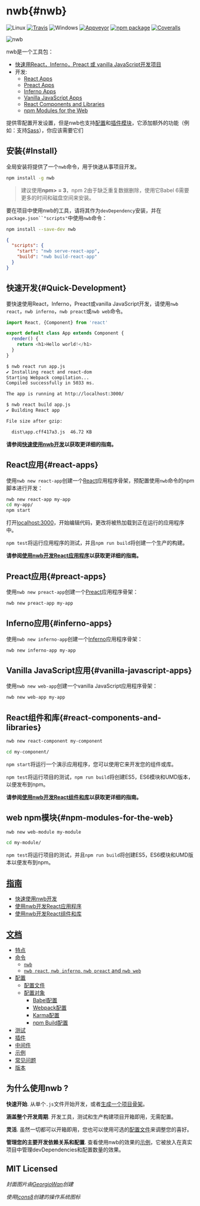 # nwb{#nwb}

![Linux](https://github.com/insin/nwb/blob/master/resources/linux.png) [![Travis][travis-badge]][travis]
![Windows](https://github.com/insin/nwb/blob/master/resources/windows.png) [![Appveyor][appveyor-badge]][appveyor]
[![npm package][npm-badge]][npm]
[![Coveralls][coveralls-badge]][coveralls]

![nwb](https://github.com/insin/nwb/raw/master/resources/cover.jpg)

nwb是一个工具包：

- [快速用React，Inferno，Preact 或 vanilla JavaScript开发项目](#quick-development)
- 开发:
  - [React Apps](#react-apps)
  - [Preact Apps](#preact-apps)
  - [Inferno Apps](#inferno-apps)
  - [Vanilla JavaScript Apps](#vanilla-javascript-apps)
  - [React Components and Libraries](#react-components-and-libraries)
  - [npm Modules for the Web](#npm-modules-for-the-web)

提供零配置开发设置，但是nwb也支持[配置](https://github.com/insin/nwb/blob/master/docs/Configuration.md#configuration)和[插件模块](https://github.com/insin/nwb/blob/master/docs/Plugins.md#plugins)，它添加额外的功能（例如：支持[Sass](http://sass-lang.com/)），你应该需要它们

## 安装{#Install}

全局安装将提供了一个`nwb`命令，用于快速从事项目开发。

```sh
npm install -g nwb
```

> 建议使用**npm> = 3**，npm 2由于缺乏重复数据删除，使用它Babel 6需要更多的时间和磁盘空间来安装。

要在项目中使用nwb的工具，请将其作为`devDependency`安装，并在`package.json``"scripts"`中使用`nwb`命令：

```sh
npm install --save-dev nwb
```
```json
{
  "scripts": {
    "start": "nwb serve-react-app",
    "build": "nwb build-react-app"
  }
}
```

## 快速开发{#Quick-Development}

要快速使用React，Inferno，Preact或vanilla JavaScript开发，请使用`nwb react`，`nwb inferno`，`nwb preact`或`nwb web`命令。

```js
import React, {Component} from 'react'

export default class App extends Component {
  render() {
    return <h1>Hello world!</h1>
  }
}
```
```sh
$ nwb react run app.js
✔ Installing react and react-dom
Starting Webpack compilation...
Compiled successfully in 5033 ms.

The app is running at http://localhost:3000/
```
```sh
$ nwb react build app.js
✔ Building React app

File size after gzip:

  dist\app.cff417a3.js  46.72 KB
```

**请参阅[快速使用nwb开发](/docs/guides/QuickDevelopment.md#quick-development-with-nwb)以获取更详细的指南。**

## React应用{#react-apps}

使用`nwb new react-app`创建一个[React](https://facebook.github.io/react/)应用程序骨架，预配置使用`nwb`命令的npm脚本进行开发：

```sh
nwb new react-app my-app
cd my-app/
npm start
```

打开[localhost:3000](http://localhost:3000)，开始编辑代码，更改将被热加载到正在运行的应用程序中。

`npm test`将运行应用程序的测试，并且`npm run build`将创建一个生产的构建。

**请参阅[使用nwb开发React应用程序](/docs/guides/QuickDevelopment.md#quick-development-with-nwb)以获取更详细的指南。**

## Preact应用{#preact-apps}

使用`nwb new preact-app`创建一个[Preact](https://preactjs.com/)应用程序骨架：

```sh
nwb new preact-app my-app
```

## Inferno应用{#inferno-apps}

使用`nwb new inferno-app`创建一个[Inferno](https://infernojs.org/)应用程序骨架：

```sh
nwb new inferno-app my-app
```

## Vanilla JavaScript应用{#vanilla-javascript-apps}

使用`nwb new web-app`创建一个vanilla JavaScript应用程序骨架：

```sh
nwb new web-app my-app
```

## React组件和库{#react-components-and-libraries}

```sh
nwb new react-component my-component

cd my-component/
```

`npm start`将运行一个演示应用程序，您可以使用它来开发您的组件或库。

`npm test`将运行项目的测试，`npm run build`将创建ES5，ES6模块和UMD版本，以便发布到npm。

**请参阅[使用nwb开发React组件和库](/docs/guides/ReactComponents.md#developing-react-components-and-libraries-with-nwb)以获取更详细的指南。**

## web npm模块{#npm-modules-for-the-web}

```sh
nwb new web-module my-module

cd my-module/
```

`npm test`将运行项目的测试，并且`npm run build`将创建ES5，ES6模块和UMD版本以便发布到npm。

## [指南](/docs/guides/#table-of-contents)

- [快速使用nwb开发](/docs/guides/QuickDevelopment.md#quick-development-with-nwb)
- [使用nwb开发React应用程序](/docs/guides/ReactApps.md#developing-react-apps-with-nwb)
- [使用nwb开发React组件和库](/docs/guides/ReactComponents.md#developing-react-components-and-libraries-with-nwb)

## [文档](/docs/#table-of-contents)

- [特点](https://github.com/insin/nwb/blob/master/docs/Features.md#features)
- [命令](https://github.com/insin/nwb/blob/master/docs/Commands.md#commands)
  - [`nwb`](https://github.com/insin/nwb/blob/master/docs/Commands.md#nwb)
  - [`nwb react`, `nwb inferno`, `nwb preact` and `nwb web`](https://github.com/insin/nwb/blob/master/docs/guides/QuickDevelopment.md#quick-development-with-nwb)
- [配置](https://github.com/insin/nwb/blob/master/docs/Configuration.md#configuration)
  - [配置文件](https://github.com/insin/nwb/blob/master/docs/Configuration.md#configuration-file)
  - [配置对象](https://github.com/insin/nwb/blob/master/docs/Configuration.md#configuration-object)
    - [Babel配置](https://github.com/insin/nwb/blob/master/docs/Configuration.md#babel-configuration)
    - [Webpack配置](https://github.com/insin/nwb/blob/master/docs/Configuration.md#webpack-configuration)
    - [Karma配置](https://github.com/insin/nwb/blob/master/docs/Configuration.md#karma-configuration)
    - [npm Build配置](https://github.com/insin/nwb/blob/master/docs/Configuration.md#npm-build-configuration)
- [测试](https://github.com/insin/nwb/blob/master/docs/Testing.md#testing)
- [插件](https://github.com/insin/nwb/blob/master/docs/Plugins.md#plugins)
- [中间件](https://github.com/insin/nwb/blob/master/docs/Middleware.md#middleware)
- [示例](https://github.com/insin/nwb/blob/master/docs/Examples.md#examples)
- [常见问题](https://github.com/insin/nwb/blob/master/docs/FAQ.md#frequently-asked-questions)
- [版本](https://github.com/insin/nwb/blob/master/docs/Versioning.md#versioning)

## 为什么使用nwb ?

**快速开始**. 从单个`.js`文件开始开发，或者[生成一个项目骨架](https://github.com/insin/nwb/blob/master/docs/Commands.md#new)。

**涵盖整个开发周期**. 开发工具，测试和生产构建项目开箱即用，无需配置。

**灵活**. 虽然一切都可以开箱即用，您也可以使用可选的[配置文件](https://github.com/insin/nwb/blob/master/docs/Configuration.md#configuration-file)来调整您的喜好。

**管理您的主要开发依赖关系和配置**. 查看使用nwb的效果的[示例](https://github.com/insin/react-yelp-clone/compare/master...nwb)，它被放入在真实项目中管理devDependencies和配置数量的效果。

## MIT Licensed

*封面图片由[GeorgioWan](https://github.com/GeorgioWan)创建*

*使用[Icons8](https://icons8.com/)创建的操作系统图标*

[travis-badge]: https://img.shields.io/travis/insin/nwb/master.png?style=flat-square
[travis]: https://travis-ci.org/insin/nwb

[appveyor-badge]: https://img.shields.io/appveyor/ci/insin/nwb/master.png?style=flat-square
[appveyor]: https://ci.appveyor.com/project/insin/nwb

[npm-badge]: https://img.shields.io/npm/v/nwb.png?style=flat-square
[npm]: https://www.npmjs.org/package/nwb

[coveralls-badge]: https://img.shields.io/coveralls/insin/nwb/master.png?style=flat-square
[coveralls]: https://coveralls.io/github/insin/nwb